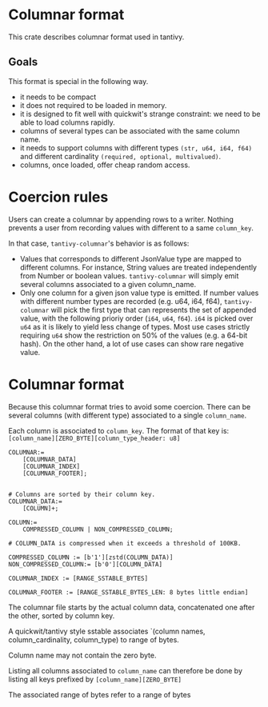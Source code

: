 # Columnar format

This crate describes columnar format used in tantivy.

## Goals

This format is special in the following way.
- it needs to be compact
- it does not required to be loaded in memory.
- it is designed to fit well with quickwit's strange constraint:
we need to be able to load columns rapidly.
- columns of several types can be associated with the same column name.
- it needs to support columns with different types `(str, u64, i64, f64)`
and different cardinality `(required, optional, multivalued)`.
- columns, once loaded, offer cheap random access.

# Coercion rules

Users can create a columnar by appending rows to a writer.
Nothing prevents a user from recording values with different to a same `column_key`.

In that case, `tantivy-columnar`'s behavior is as follows:
- Values that corresponds to different JsonValue type are mapped to different columns. For instance, String values are treated independently from Number or boolean values. `tantivy-columnar` will simply emit several columns associated to a given column_name.
- Only one column for a given json value type is emitted.  If number values with different number types are recorded (e.g. u64, i64, f64), `tantivy-columnar` will pick the first type that can represents the set of appended value, with the following prioriy order (`i64`, `u64`, `f64`). `i64` is picked over `u64` as it is likely to  yield less change of types. Most use cases strictly requiring `u64` show the restriction on 50% of the values (e.g. a 64-bit hash). On the other hand, a lot of use cases can show rare negative value.

# Columnar format

Because this columnar format tries to avoid some coercion.
There can be several columns (with different type) associated to a single `column_name`.

Each column is associated to `column_key`.
The format of that key is:
`[column_name][ZERO_BYTE][column_type_header: u8]`

```
COLUMNAR:=
    [COLUMNAR_DATA]
    [COLUMNAR_INDEX]
    [COLUMNAR_FOOTER];


# Columns are sorted by their column key.
COLUMNAR_DATA:=
    [COLUMN]+;

COLUMN:=
    COMPRESSED_COLUMN | NON_COMPRESSED_COLUMN;

# COLUMN_DATA is compressed when it exceeds a threshold of 100KB.

COMPRESSED_COLUMN := [b'1'][zstd(COLUMN_DATA)]
NON_COMPRESSED_COLUMN:= [b'0'][COLUMN_DATA]

COLUMNAR_INDEX := [RANGE_SSTABLE_BYTES]

COLUMNAR_FOOTER := [RANGE_SSTABLE_BYTES_LEN: 8 bytes little endian]

```

The columnar file starts by the actual column data, concatenated one after the other,
sorted by column key.

A quickwit/tantivy style sstable associates
`(column names, column_cardinality, column_type) to range of bytes.

Column name may not contain the zero byte.

Listing all columns associated to `column_name` can therefore
be done by listing all keys prefixed by
`[column_name][ZERO_BYTE]`

The associated range of bytes refer to a range of bytes

